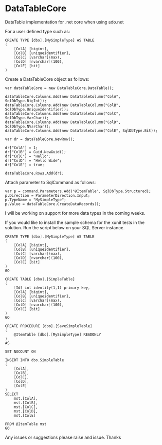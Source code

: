 # DataTableCore
DataTable implementation for .net core when using ado.net

For a user defined type such as:
```
CREATE TYPE [dbo].[MySimpleType] AS TABLE
(
	[ColA] [bigint],
	[ColB] [uniqueidentifier],
	[ColC] [varchar](max),
	[ColD] [nvarchar](100),
	[ColE] [bit]
)
```
Create a DataTableCore object as follows:
```
var dataTableCore = new DataTableCore.DataTable();

dataTableCore.Columns.Add(new DataTableColumn("ColA", SqlDbType.BigInt));
dataTableCore.Columns.Add(new DataTableColumn("ColB", SqlDbType.UniqueIdentifier));
dataTableCore.Columns.Add(new DataTableColumn("ColC", SqlDbType.VarChar));
dataTableCore.Columns.Add(new DataTableColumn("ColD", SqlDbType.NVarChar));
dataTableCore.Columns.Add(new DataTableColumn("ColE", SqlDbType.Bit));

var dr = dataTableCore.NewRow();

dr["ColA"] = 1;
dr["ColB"] = Guid.NewGuid();
dr["ColC"] = "Hello";
dr["ColD"] = "Hello Wide";
dr["ColE"] = true;

dataTableCore.Rows.Add(dr);
```
Attach parameter to SqlCommand as follows:
```
var p = command.Parameters.Add("@ItemTable", SqlDbType.Structured);
p.Direction = ParameterDirection.Input;
p.TypeName = "MySimpleType";
p.Value = dataTableCore.CreateDataRecords();
```
I will be working on support for more data types in the coming weeks.


If you would like to install the sample schema for the xunit tests in the solution.  Run the script below on your SQL Server instance.

```
CREATE TYPE [dbo].[MySimpleType] AS TABLE
(
	[ColA] [bigint],
	[ColB] [uniqueidentifier],
	[ColC] [varchar](max),
	[ColD] [nvarchar](100),
	[ColE] [bit]
)
GO

CREATE TABLE [dbo].[SimpleTable]
(
	[Id] int identity(1,1) primary key,
	[ColA] [bigint],
	[ColB] [uniqueidentifier],
	[ColC] [varchar](max),
	[ColD] [nvarchar](100), 
	[ColE] [bit]
)
GO

CREATE PROCEDURE [dbo].[SaveSimpleTable]
(
	@ItemTable [dbo].[MySimpleType] READONLY
)
AS

SET NOCOUNT ON

INSERT INTO dbo.SimpleTable
(
	[ColA],
	[ColB],
	[ColC],
	[ColD],
	[ColE]
)
SELECT
	mst.[ColA],
	mst.[ColB],
	mst.[ColC],
	mst.[ColD],
	mst.[ColE]

FROM @ItemTable mst
GO 

```
Any issues or suggestions please raise and issue.  Thanks  
